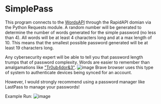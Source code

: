 # SimplePass

This program connects to the [WordsAPI](https://rapidapi.com/dpventures/api/wordsapi) through the RapidAPI domian via the Python Requests module.
A random number will be generated to determine the number of words generated for the simple password (no less than 4).
All words will be at least 4 characters long and at a max length of 10. This means that the smallest possible password generated will be at least 19 characters long.

Any cybersecurity expert will be able to tell you that password length trumps that of password complexity.
Words are easier to remember than amalgamations like [&#34;Tr0ub4dor&amp;3&#34;](https://xkcd.com/936/).
![image](https://user-images.githubusercontent.com/43586816/172072313-8b2f821c-6c1d-4d76-9718-6ec4b1d86aa8.png)
Brave browser uses this type of system to authenticate devices being synced for an account.

However, I would strongly recommend using a password manager like LastPass to manage your passwords!

Example Run:
![image](https://user-images.githubusercontent.com/43586816/172072928-ab601197-e3f8-476d-b372-28451049b7fd.png)
